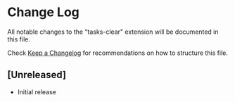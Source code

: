 # Change Log

All notable changes to the "tasks-clear" extension will be documented in this file.

Check [Keep a Changelog](http://keepachangelog.com/) for recommendations on how to structure this file.

## [Unreleased]

- Initial release